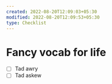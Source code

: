 ```yaml
---
created: 2022-08-20T12:09:03+05:30
modified: 2022-08-20T12:09:53+05:30
type: Checklist
---
```


# Fancy vocab for life

- [ ] Tad awry
- [ ] Tad askew
